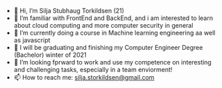 - 👋 Hi, I’m Silja Stubhaug Torkildsen (21)
- 👀 I’m familiar with FrontEnd and BackEnd, and i am interested to learn about cloud computing and more computer security in general
- 🌱 I’m currently doing a course in Machine learning engineering aa well as javascript
- 🌱 I will be graduating and finishing my Computer Engineer Degree (Bachelor) winter of 2021
- 💞️ I’m looking fprward to work and use my competence on interesting and challenging tasks, especially in a team enviorment!
- 📫 How to reach me: silja.storkildsen@gmail.com

<!---
578046/578046 is a ✨ special ✨ repository because its `README.md` (this file) appears on your GitHub profile.
You can click the Preview link to take a look at your changes.
--->
